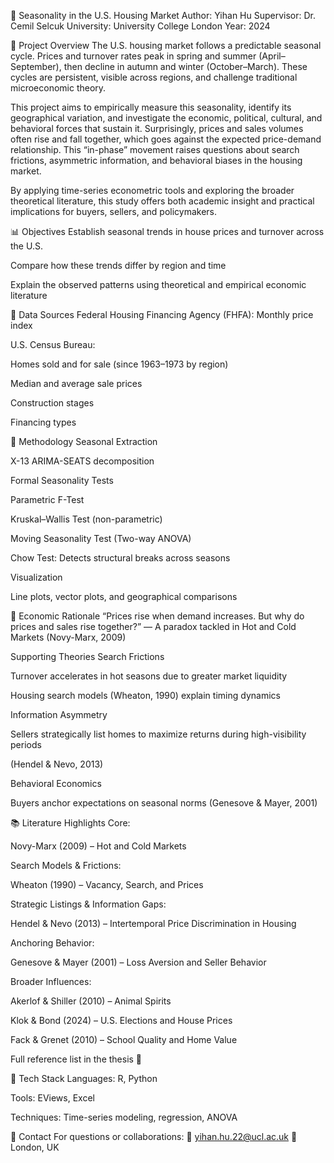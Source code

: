 🏡 Seasonality in the U.S. Housing Market
Author: Yihan Hu
Supervisor: Dr. Cemil Selcuk
University: University College London
Year: 2024

📌 Project Overview
The U.S. housing market follows a predictable seasonal cycle. Prices and turnover rates peak in spring and summer (April–September), then decline in autumn and winter (October–March). These cycles are persistent, visible across regions, and challenge traditional microeconomic theory.

This project aims to empirically measure this seasonality, identify its geographical variation, and investigate the economic, political, cultural, and behavioral forces that sustain it. Surprisingly, prices and sales volumes often rise and fall together, which goes against the expected price-demand relationship. This “in-phase” movement raises questions about search frictions, asymmetric information, and behavioral biases in the housing market.

By applying time-series econometric tools and exploring the broader theoretical literature, this study offers both academic insight and practical implications for buyers, sellers, and policymakers.

📊 Objectives
Establish seasonal trends in house prices and turnover across the U.S.

Compare how these trends differ by region and time

Explain the observed patterns using theoretical and empirical economic literature

📁 Data Sources
Federal Housing Financing Agency (FHFA): Monthly price index

U.S. Census Bureau:

Homes sold and for sale (since 1963–1973 by region)

Median and average sale prices

Construction stages

Financing types


🧪 Methodology
Seasonal Extraction

X-13 ARIMA-SEATS decomposition

Formal Seasonality Tests

Parametric F-Test

Kruskal–Wallis Test (non-parametric)

Moving Seasonality Test (Two-way ANOVA)

Chow Test: Detects structural breaks across seasons

Visualization

Line plots, vector plots, and geographical comparisons

🧠 Economic Rationale
“Prices rise when demand increases. But why do prices and sales rise together?”
— A paradox tackled in Hot and Cold Markets (Novy-Marx, 2009)

Supporting Theories
Search Frictions

Turnover accelerates in hot seasons due to greater market liquidity

Housing search models (Wheaton, 1990) explain timing dynamics

Information Asymmetry

Sellers strategically list homes to maximize returns during high-visibility periods

(Hendel & Nevo, 2013)

Behavioral Economics

Buyers anchor expectations on seasonal norms (Genesove & Mayer, 2001)

📚 Literature Highlights
Core:

Novy-Marx (2009) – Hot and Cold Markets

Search Models & Frictions:

Wheaton (1990) – Vacancy, Search, and Prices

Strategic Listings & Information Gaps:

Hendel & Nevo (2013) – Intertemporal Price Discrimination in Housing

Anchoring Behavior:

Genesove & Mayer (2001) – Loss Aversion and Seller Behavior

Broader Influences:

Akerlof & Shiller (2010) – Animal Spirits

Klok & Bond (2024) – U.S. Elections and House Prices

Fack & Grenet (2010) – School Quality and Home Value

Full reference list in the thesis 📎

🔧 Tech Stack
Languages: R, Python

Tools: EViews, Excel

Techniques: Time-series modeling, regression, ANOVA


📩 Contact
For questions or collaborations:
📧 yihan.hu.22@ucl.ac.uk
📍 London, UK
